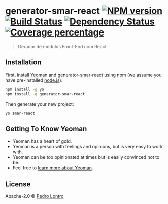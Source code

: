 # generator-smar-react [![NPM version][npm-image]][npm-url] [![Build Status][travis-image]][travis-url] [![Dependency Status][daviddm-image]][daviddm-url] [![Coverage percentage][coveralls-image]][coveralls-url]
> Gerador de módulos Front-End com React

## Installation

First, install [Yeoman](http://yeoman.io) and generator-smar-react using [npm](https://www.npmjs.com/) (we assume you have pre-installed [node.js](https://nodejs.org/)).

```bash
npm install -g yo
npm install -g generator-smar-react
```

Then generate your new project:

```bash
yo smar-react
```

## Getting To Know Yeoman

 * Yeoman has a heart of gold.
 * Yeoman is a person with feelings and opinions, but is very easy to work with.
 * Yeoman can be too opinionated at times but is easily convinced not to be.
 * Feel free to [learn more about Yeoman](http://yeoman.io/).

## License

Apache-2.0 © [Pedro Lontro]()


[npm-image]: https://badge.fury.io/js/generator-smar-react.svg
[npm-url]: https://npmjs.org/package/generator-smar-react
[travis-image]: https://travis-ci.org//generator-smar-react.svg?branch=master
[travis-url]: https://travis-ci.org//generator-smar-react
[daviddm-image]: https://david-dm.org//generator-smar-react.svg?theme=shields.io
[daviddm-url]: https://david-dm.org//generator-smar-react
[coveralls-image]: https://coveralls.io/repos//generator-smar-react/badge.svg
[coveralls-url]: https://coveralls.io/r//generator-smar-react
